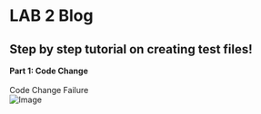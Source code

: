 # LAB 2 Blog 
## Step by step tutorial on creating test files!
**Part 1: Code Change** <br><br>
Code Change Failure<br>
![Image](https://i.ibb.co/373Pcx6/Screen-Shot-2022-04-24-at-11-33-13-PM.png)
